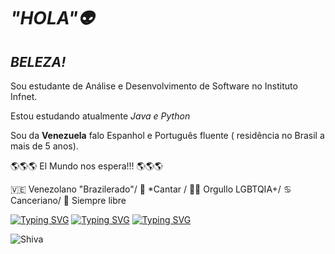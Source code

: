 # *"HOLA"👽*
## *BELEZA!*
Sou estudante de Análise e Desenvolvimento de Software no Instituto Infnet.

Estou estudando atualmente **Java* e *Python**

Sou da **Venezuela** falo Espanhol e Português fluente ( residência no Brasil a mais de 5 anos).

🌎🌎🌎 El Mundo nos espera!!! 🌎🌎🌎

🇻🇪 Venezolano "Brazilerado"/
🎤 *Cantar /
🏳️‍🌈 Orgullo LGBTQIA+/
♋ Canceriano/
🍄 Siempre libre

[![Typing SVG](https://readme-typing-svg.herokuapp.com/?lines=TU+PUEDES+CREAR+CODIGOS+)](https://git.io/typing-svg)
[![Typing SVG](https://readme-typing-svg.herokuapp.com/?lines=PUEDES+HACER+LO+QUE+TE+DE+LA+GANA!+)](https://git.io/typing-svg)
[![Typing SVG](https://readme-typing-svg.herokuapp.com/?lines=나는+미래의+프로그래머다+)](https://git.io/typing-svg)

![Shiva](https://encrypted-tbn0.gstatic.com/images?q=tbn:ANd9GcSw67ziy78rzoseHk_p__QpjAqLFpqfuqillg&usqp=CAU)









